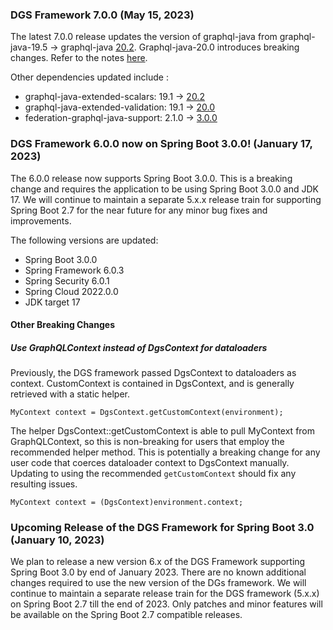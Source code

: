 ### DGS Framework 7.0.0 (May 15, 2023)
The latest 7.0.0 release updates the version of graphql-java from graphql-java-19.5 -> graphql-java [20.2](https://github.com/graphql-java/graphql-java/releases/tag/v20.2). Graphql-java-20.0 introduces breaking changes. Refer to the notes [here](https://github.com/graphql-java/graphql-java/releases/tag/v20.0).

Other dependencies updated include :

- graphql-java-extended-scalars: 19.1 -> [20.2](https://github.com/graphql-java/graphql-java-extended-scalars/releases/tag/20.2)
- graphql-java-extended-validation: 19.1 -> [20.0](https://github.com/graphql-java/graphql-java-extended-validation/releases/tag/20.0)
- federation-graphql-java-support: 2.1.0 -> [3.0.0](https://github.com/apollographql/federation-jvm/releases/tag/v3.0.0)

### DGS Framework 6.0.0 now on Spring Boot 3.0.0! (January 17, 2023)
The 6.0.0 release now supports Spring Boot 3.0.0. 
This is a breaking change and requires the application to be using Spring Boot 3.0.0 and JDK 17.
We will continue to maintain a separate 5.x.x release train for supporting Spring Boot 2.7 for the near future for any minor bug fixes and improvements.

The following versions are updated:
* Spring Boot 3.0.0
* Spring Framework 6.0.3
* Spring Security 6.0.1
* Spring Cloud 2022.0.0
* JDK target 17

#### Other Breaking Changes
##### Use GraphQLContext instead of DgsContext for dataloaders
Previously, the DGS framework passed DgsContext to dataloaders as context. 
CustomContext is contained in DgsContext, and is generally retrieved with a static helper.
```
MyContext context = DgsContext.getCustomContext(environment);
```
The helper DgsContext::getCustomContext is able to pull MyContext from GraphQLContext, so this is non-breaking for users that employ the recommended helper method.
This is potentially a breaking change for any user code that coerces dataloader context to DgsContext manually.
Updating to using the recommended `getCustomContext` should fix any resulting issues.
```
MyContext context = (DgsContext)environment.context;
```

### Upcoming Release of the DGS Framework for Spring Boot 3.0 (January 10, 2023)
We plan to release a new version 6.x of the DGS Framework supporting Spring Boot 3.0 by end of January 2023. 
There are no known additional changes required to use the new version of the DGs framework.
We will continue to maintain a separate release train for the DGS framework (5.x.x) on Spring Boot 2.7 till the end of 2023.
Only patches and minor features will be available on the Spring Boot 2.7 compatible releases. 


